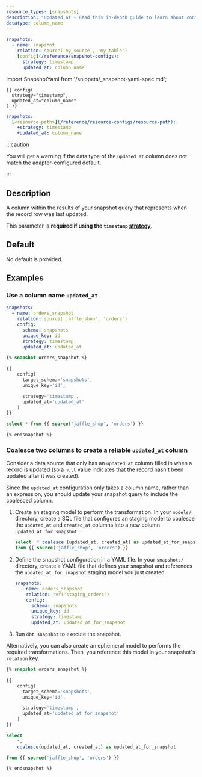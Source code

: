 ```yaml
---
resource_types: [snapshots]
description: "Updated_at - Read this in-depth guide to learn about configurations in dbt."
datatype: column_name
---
```



<VersionBlock firstVersion="1.9">

<File name="snapshots/snapshots.yml">

```yaml
snapshots:
  - name: snapshot
    relation: source('my_source', 'my_table')
    [config](/reference/snapshot-configs):
      strategy: timestamp
      updated_at: column_name
```
</File>
</VersionBlock>

<VersionBlock lastVersion="1.8">

import SnapshotYaml from '/snippets/_snapshot-yaml-spec.md';

<SnapshotYaml/>

<File name='snapshots/<filename>.sql'>

```jinja2
{{ config(
  strategy="timestamp",
  updated_at="column_name"
) }}

```

</File>
</VersionBlock>

<File name='dbt_project.yml'>

```yml
snapshots:
  [<resource-path>](/reference/resource-configs/resource-path):
    +strategy: timestamp
    +updated_at: column_name

```

</File>

<VersionBlock firstVersion="1.9">

:::caution

You will get a warning if the data type of the `updated_at` column does not match the adapter-configured default.

:::

</VersionBlock>

## Description
A column within the results of your snapshot query that represents when the record row was last updated.

This parameter is **required if using the `timestamp` [strategy](/reference/resource-configs/strategy)**.


## Default
No default is provided.

## Examples
### Use a column name `updated_at`

<VersionBlock firstVersion="1.9">

<File name="snapshots/orders_snapshot.yml">

```yaml
snapshots:
  - name: orders_snapshot
    relation: source('jaffle_shop', 'orders')
    config:
      schema: snapshots
      unique_key: id
      strategy: timestamp
      updated_at: updated_at

```
</File>
</VersionBlock>

<VersionBlock lastVersion="1.8">
<File name='snapshots/orders.sql'>

```sql
{% snapshot orders_snapshot %}

{{
    config(
      target_schema='snapshots',
      unique_key='id',

      strategy='timestamp',
      updated_at='updated_at'
    )
}}

select * from {{ source('jaffle_shop', 'orders') }}

{% endsnapshot %}

```

</File>
</VersionBlock>

### Coalesce two columns to create a reliable `updated_at` column
Consider a data source that only has an `updated_at` column filled in when a record is updated (so a `null` value indicates that the record hasn't been updated after it was created).

Since the `updated_at` configuration only takes a column name, rather than an expression, you should update your snapshot query to include the coalesced column.


<VersionBlock firstVersion="1.9">

1. Create an staging model to perform the transformation.
   In your `models/` directory, create a SQL file that configures an staging model to coalesce the `updated_at` and `created_at` columns into a new column `updated_at_for_snapshot`.

    <File name='models/staging_orders.sql'>

    ```sql
    select  * coalesce (updated_at, created_at) as updated_at_for_snapshot
    from {{ source('jaffle_shop', 'orders') }}

    ```
    </File>

2. Define the snapshot configuration in a YAML file. 
   In your `snapshots/` directory, create a YAML file that defines your snapshot and references the `updated_at_for_snapshot` staging model you just created.

    <File name="snapshots/orders_snapshot.yml">

    ```yaml
    snapshots:
      - name: orders_snapshot
        relation: ref('staging_orders')
        config:
          schema: snapshots
          unique_key: id
          strategy: timestamp
          updated_at: updated_at_for_snapshot

    ```
    </File>

3. Run `dbt snapshot` to execute the snapshot.

Alternatively, you can also create an ephemeral model to performs the required transformations. Then, you reference this model in your snapshot's `relation` key.

</VersionBlock>


<VersionBlock lastVersion="1.8">

<File name='snapshots/orders.sql'>

```sql
{% snapshot orders_snapshot %}

{{
    config(
      target_schema='snapshots',
      unique_key='id',

      strategy='timestamp',
      updated_at='updated_at_for_snapshot'
    )
}}

select
    *,
    coalesce(updated_at, created_at) as updated_at_for_snapshot

from {{ source('jaffle_shop', 'orders') }}

{% endsnapshot %}

```

</File>
</VersionBlock>

